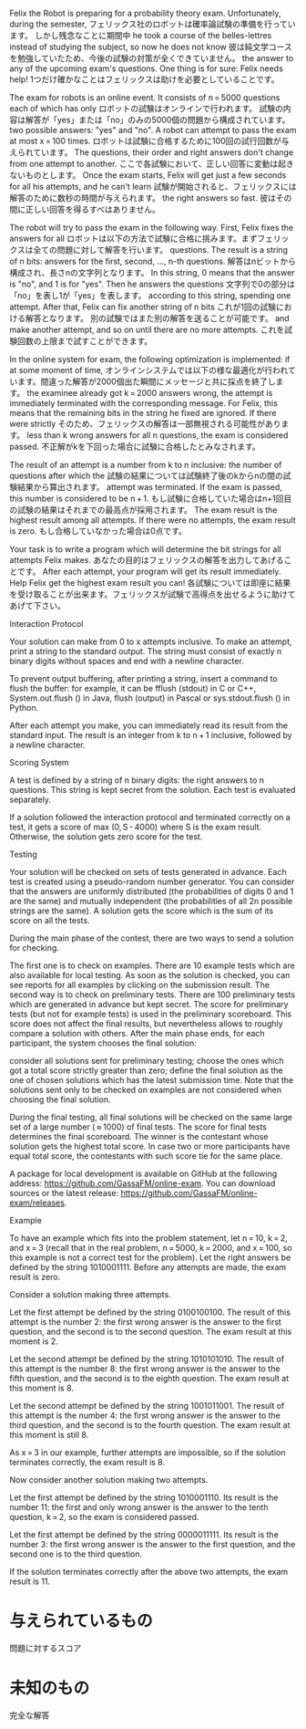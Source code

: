Felix the Robot is preparing for a probability theory exam. Unfortunately, during the semester, 
フェリックス社のロボットは確率論試験の準備を行っています。 しかし残念なことに期間中
he took a course of the belles-lettres instead of studying the subject, so now he does not know 
彼は純文学コースを勉強していたため、今後の試験の対策が全くできていません。
the answer to any of the upcoming exam's questions. One thing is for sure: Felix needs help!
1つだけ確かなことはフェリックスは助けを必要としていることです。

The exam for robots is an online event. It consists of n = 5000 questions each of which has only 
ロボットの試験はオンラインで行われます。 試験の内容は解答が「yes」または「no」のみの5000個の問題から構成されています。
two possible answers: "yes" and "no". A robot can attempt to pass the exam at most x = 100 times. 
ロボットは試験に合格するために100回の試行回数が与えられています。
The questions, their order and right answers don't change from one attempt to another. 
ここで各試験において、正しい回答に変動は起きないものとします。
Once the exam starts, Felix will get just a few seconds for all his attempts, and he can't learn 
試験が開始されると、フェリックスには解答のために数秒の時間が与えられます。
the right answers so fast.
彼はその間に正しい回答を得るすべはありません。

The robot will try to pass the exam in the following way. First, Felix fixes the answers for all 
ロボットは以下の方法で試験に合格に挑みます。まずフェリックスは全ての問題に対して解答を行います。
questions. The result is a string of n bits: answers for the first, second, ..., n-th questions. 
解答はnビットから構成され、長さnの文字列となります。
In this string, 0 means that the answer is "no", and 1 is for "yes". Then he answers the questions 
文字列で0の部分は「no」を表し1が「yes」を表します。
according to this string, spending one attempt. After that, Felix can fix another string of n bits 
これが1回の試験における解答となります。 別の試験ではまた別の解答を送ることが可能です。
and make another attempt, and so on until there are no more attempts.
これを試験回数の上限まで試すことができます。

In the online system for exam, the following optimization is implemented: if at some moment of time, 
オンラインシステムでは以下の様な最適化が行われています。間違った解答が2000個出た瞬間にメッセージと共に採点を終了します。
the examinee already got k = 2000 answers wrong, the attempt is immediately terminated with the corresponding message. 
For Felix, this means that the remaining bits in the string he fixed are ignored. If there were strictly 
そのため、フェリックスの解答は一部無視される可能性があります。
less than k wrong answers for all n questions, the exam is considered passed.
不正解がkを下回った場合に試験に合格したとみなされます。

The result of an attempt is a number from k to n inclusive: the number of questions after which the 
試験の結果については試験終了後のkからnの間の試験結果から算出されます。
attempt was terminated. If the exam is passed, this number is considered to be n + 1. 
もし試験に合格していた場合はn+1回目の試験の結果はそれまでの最高点が採用されます。
The exam result is the highest result among all attempts. If there were no attempts, the exam result is zero.
もし合格していなかった場合は0点です。

Your task is to write a program which will determine the bit strings for all attempts Felix makes. 
あなたの目的はフェリックスの解答を出力してあげることです。
After each attempt, your program will get its result immediately. Help Felix get the highest exam result you can!
各試験については即座に結果を受け取ることが出来ます。フェリックスが試験で高得点を出せるように助けてあげて下さい。

Interaction Protocol

Your solution can make from 0 to x attempts inclusive. To make an attempt, print a string to the standard output. 
The string must consist of exactly n binary digits without spaces and end with a newline character.

To prevent output buffering, after printing a string, insert a command to flush the buffer: for example, it can be fflush (stdout) in C or C++, System.out.flush () in Java, flush (output) in Pascal or sys.stdout.flush () in Python.

After each attempt you make, you can immediately read its result from the standard input. The result is an integer from k to n + 1 inclusive, followed by a newline character.

Scoring System

A test is defined by a string of n binary digits: the right answers to n questions. This string is kept secret from the solution. Each test is evaluated separately.

If a solution followed the interaction protocol and terminated correctly on a test, it gets a score of max (0, S - 4000) where S is the exam result. Otherwise, the solution gets zero score for the test.

Testing

Your solution will be checked on sets of tests generated in advance. Each test is created using a pseudo-random number generator. You can consider that the answers are uniformly distributed (the probabilities of digits 0 and 1 are the same) and mutually independent (the probabilities of all 2n possible strings are the same). A solution gets the score which is the sum of its score on all the tests.

During the main phase of the contest, there are two ways to send a solution for checking.

The first one is to check on examples. There are 10 example tests which are also available for local testing. As soon as the solution is checked, you can see reports for all examples by clicking on the submission result.
The second way is to check on preliminary tests. There are 100 preliminary tests which are generated in advance but kept secret. The score for preliminary tests (but not for example tests) is used in the preliminary scoreboard. This score does not affect the final results, but nevertheless allows to roughly compare a solution with others.
After the main phase ends, for each participant, the system chooses the final solution:

consider all solutions sent for preliminary testing;
choose the ones which got a total score strictly greater than zero;
define the final solution as the one of chosen solutions which has the latest submission time.
Note that the solutions sent only to be checked on examples are not considered when choosing the final solution.

During the final testing, all final solutions will be checked on the same large set of a large number ( ≈ 1000) of final tests. The score for final tests determines the final scoreboard. The winner is the contestant whose solution gets the highest total score. In case two or more participants have equal total score, the contestants with such score tie for the same place.

A package for local development is available on GitHub at the following address: https://github.com/GassaFM/online-exam. You can download sources or the latest release: https://github.com/GassaFM/online-exam/releases.

Example

To have an example which fits into the problem statement, let n = 10, k = 2, and x = 3 (recall that in the real problem, n = 5000, k = 2000, and x = 100, so this example is not a correct test for the problem). Let the right answers be defined by the string 1010001111. Before any attempts are made, the exam result is zero.

Consider a solution making three attempts.

Let the first attempt be defined by the string 0100100100. The result of this attempt is the number 2: the first wrong answer is the answer to the first question, and the second is to the second question. The exam result at this moment is 2.

Let the second attempt be defined by the string 1010101010. The result of this attempt is the number 8: the first wrong answer is the answer to the fifth question, and the second is to the eighth question. The exam result at this moment is 8.

Let the second attempt be defined by the string 1001011001. The result of this attempt is the number 4: the first wrong answer is the answer to the third question, and the second is to the fourth question. The exam result at this moment is still 8.

As x = 3 in our example, further attempts are impossible, so if the solution terminates correctly, the exam result is 8.

Now consider another solution making two attempts.

Let the first attempt be defined by the string 1010001110. Its result is the number 11: the first and only wrong answer is the answer to the tenth question, k = 2, so the exam is considered passed.

Let the first attempt be defined by the string 0000011111. Its result is the number 3: the first wrong answer is the answer to the first question, and the second one is to the third question.

If the solution terminates correctly after the above two attempts, the exam result is 11.

# 与えられているもの
問題に対するスコア


# 未知のもの
完全な解答